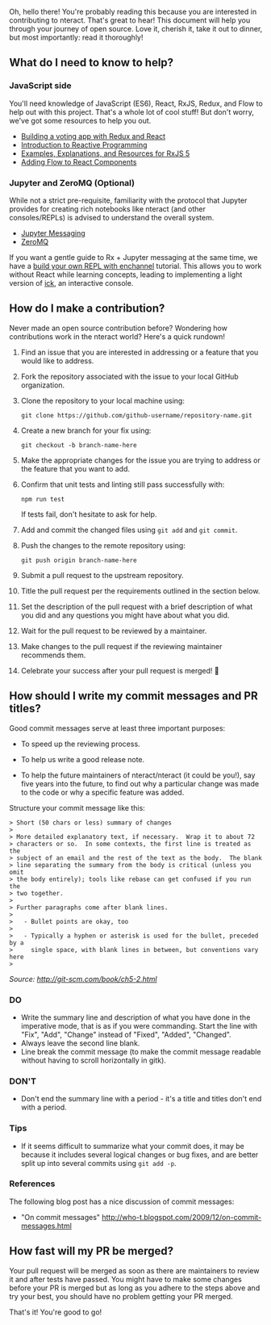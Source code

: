 Oh, hello there! You're probably reading this because you are interested in
contributing to nteract. That's great to hear! This document will help you
through your journey of open source. Love it, cherish it, take it out to
dinner, but most importantly: read it thoroughly!

## What do I need to know to help?

### JavaScript side

You'll need knowledge of JavaScript (ES6), React, RxJS, Redux, and Flow to
help out with this project. That's a whole lot of cool stuff! But don't worry,
we've got some resources to help you out.

* [Building a voting app with Redux and React](http://teropa.info/blog/2015/09/10/full-stack-redux-tutorial.html)
* [Introduction to Reactive Programming](https://gist.github.com/staltz/868e7e9bc2a7b8c1f754)
* [Examples, Explanations, and Resources for RxJS 5](https://github.com/btroncone/learn-rxjs)
* [Adding Flow to React Components](https://flowtype.org/docs/react.html#defining-components-as-reactcomponent-subclasses)

### Jupyter and ZeroMQ (Optional)

While not a strict pre-requisite, familiarity with the protocol that Jupyter
provides for creating rich notebooks like nteract (and other consoles/REPLs) is
advised to understand the overall system.

* [Jupyter Messaging](http://jupyter-client.readthedocs.org/en/latest/messaging.html)
* [ZeroMQ](http://zguide.zeromq.org/page:all)

If you want a gentle guide to Rx + Jupyter messaging at the same time, we have
a [build your own REPL with enchannel](https://github.com/nteract/docs/blob/master/enchannel/build-your-own-repl.md)
tutorial. This allows you to work without React while learning concepts,
leading to implementing a light version of [ick](https://github.com/nteract/ick),
an interactive console.

## How do I make a contribution?

Never made an open source contribution before? Wondering how contributions work
in the nteract world? Here's a quick rundown!

1. Find an issue that you are interested in addressing or a feature that you
   would like to address.
2. Fork the repository associated with the issue to your local GitHub
   organization.
3. Clone the repository to your local machine using:

       git clone https://github.com/github-username/repository-name.git

4. Create a new branch for your fix using:

       git checkout -b branch-name-here

5. Make the appropriate changes for the issue you are trying to address or the
   feature that you want to add.
6. Confirm that unit tests and linting still pass successfully with:
   
       npm run test
   
   If tests fail, don't hesitate to ask for help.

7. Add and commit the changed files using `git add` and `git commit`.
8. Push the changes to the remote repository using:

       git push origin branch-name-here

9. Submit a pull request to the upstream repository.
10. Title the pull request per the requirements outlined in the section below.
11. Set the description of the pull request with a brief description of what you
    did and any questions you might have about what you did.
12. Wait for the pull request to be reviewed by a maintainer.
13. Make changes to the pull request if the reviewing maintainer recommends
    them.
14. Celebrate your success after your pull request is merged! :tada:

## How should I write my commit messages and PR titles?

Good commit messages serve at least three important purposes:

* To speed up the reviewing process.

* To help us write a good release note.

* To help the future maintainers of nteract/nteract (it could be you!), say
  five years into the future, to find out why a particular change was made to
  the code or why a specific feature was added.

Structure your commit message like this:

```
> Short (50 chars or less) summary of changes
>
> More detailed explanatory text, if necessary.  Wrap it to about 72
> characters or so.  In some contexts, the first line is treated as the
> subject of an email and the rest of the text as the body.  The blank
> line separating the summary from the body is critical (unless you omit
> the body entirely); tools like rebase can get confused if you run the
> two together.
>
> Further paragraphs come after blank lines.
>
>   - Bullet points are okay, too
>
>   - Typically a hyphen or asterisk is used for the bullet, preceded by a
>     single space, with blank lines in between, but conventions vary here
>
```
*Source: http://git-scm.com/book/ch5-2.html*

### DO

* Write the summary line and description of what you have done in the
  imperative mode, that is as if you were commanding. Start the line
  with "Fix", "Add", "Change" instead of "Fixed", "Added", "Changed".
* Always leave the second line blank.
* Line break the commit message (to make the commit message readable
  without having to scroll horizontally in gitk).

### DON'T

* Don't end the summary line with a period - it's a title and titles don't end
  with a period.

### Tips

* If it seems difficult to summarize what your commit does, it may be because it
  includes several logical changes or bug fixes, and are better split up into
  several commits using `git add -p`.

### References

The following blog post has a nice discussion of commit messages:

* "On commit messages" http://who-t.blogspot.com/2009/12/on-commit-messages.html

## How fast will my PR be merged?

Your pull request will be merged as soon as there are maintainers to review it
and after tests have passed. You might have to make some changes before your
PR is merged but as long as you adhere to the steps above and try your best,
you should have no problem getting your PR merged.

That's it! You're good to go!
